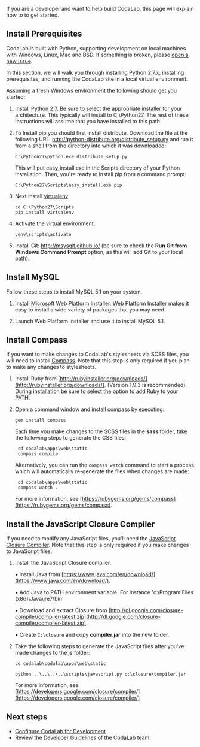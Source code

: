 If you are a developer and want to help build CodaLab, this page will explain how to to get started.

## Install Prerequisites

CodaLab is built with Python, supporting development on local machines with Windows, Linux, Mac and BSD. If something is broken, please [open a new issue](https://github.com/codalab/codalab/issues?state=open).

In this section, we will walk you through installing Python 2.7.x, installing prerequisites, and running the CodaLab site in a local virtual environment.

Assuming a fresh Windows environment the following should get you started:

1. Install [Python 2.7](http://www.python.org/download/). Be sure to select the appropriate installer for your architecture. This typically will install to C:\Python27. The rest of these instructions will assume that you have installed to this path.

1. To Install pip you should first install distribute. Download the file at the following URL:
   http://python-distribute.org/distribute_setup.py and run it from a shell from the directory into which it was downloaded:

    ```
    C:\Python27\python.exe distribute_setup.py
    ```

    This will put easy_install.exe in the Scripts directory of your Python installation. Then, you're ready to install pip from a command prompt:
    ```
    C:\Python27\Scripts\easy_install.exe pip
    ```

1. Next install [virtualenv](http://www.virtualenv.org/)

    ```
    cd C:\Python27\Scripts
    pip install virtualenv
    ```

1. Activate the virtual environment.
    
    `venv\scripts\activate`

1. Install Git: http://msysgit.github.io/ (be sure to check the **Run Git from Windows Command Prompt** option, as this will add Git to your local path).

## Install MySQL
Follow these steps to install MySQL 5.1 on your system.

1. Install [Microsoft Web Platform Installer](http://www.microsoft.com/web/downloads/platform.aspx). Web Platform Installer makes it easy to install a wide variety of packages that you may need.

1. Launch Web Platform Installer and use it to install MySQL 5.1.

## Install Compass
If you want to make changes to CodaLab's stylesheets via SCSS files, you will need to install [Compass](http://compass-style.org/). Note that this step is only required if you plan to make any changes to stylesheets.

1. Install Ruby from  [http://rubyinstaller.org/downloads/](http://rubyinstaller.org/downloads/). (Version 1.9.3 is recommended). During installation be sure to select the option to add Ruby to your PATH.

1. Open a command window and install compass by executing: 
    
    `gem install compass`
    
    Each time you make changes to the SCSS files in the **sass** folder, take the following steps to generate the CSS files:

        cd codalab\apps\web\static
        compass compile

    
    Alternatively, you can run the `compass watch` command to start a process which will automatically re-generate the files when changes are made:

        cd codalab\apps\web\static
        compass watch .
    
    For more information, see [https://rubygems.org/gems/compass](https://rubygems.org/gems/compass).

## Install the JavaScript Closure Compiler
If you need to modify any JavaScript files, you'll need the [JavaScript Closure Compiler](https://developers.google.com/closure/compiler/). Note that this step is only required if you make changes to JavaScript files.

1. Install the JavaScript Closure compiler.

    &bull; Install Java from  [https://www.java.com/en/download/](https://www.java.com/en/download/).
    
    &bull; Add Java to PATH environment variable. For instance 'c:\Program Files (x86)\Java\jre7\bin'
    
    &bull; Download and extract Closure from [http://dl.google.com/closure-compiler/compiler-latest.zip](http://dl.google.com/closure-compiler/compiler-latest.zip).

    &bull; Create `C:\closure` and copy **compiler.jar** into the new folder.

1. Take the following steps to generate the JavaScript files after you've made changes to the js folder:

    `cd codalab\codalab\apps\web\static`

    `python ..\..\..\..\scripts\javascript.py c:\closure\compiler.jar`

   For more information, see [https://developers.google.com/closure/compiler/](https://developers.google.com/closure/compiler/)

## Next steps
- [Configure CodaLab for Development](Dev_Configure-Codalab-For-Development)
- Review the [Developer Guidelines](Dev_Developer-Guidelines) of the CodaLab team.